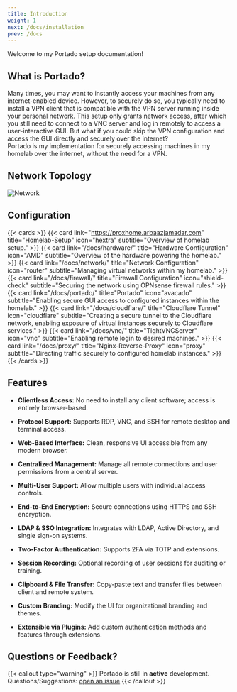 ```yaml
---
title: Introduction
weight: 1
next: /docs/installation
prev: /docs
---
```


Welcome to my Portado setup documentation!

## What is Portado?

Many times, you may want to instantly access your machines from any internet-enabled device. However, to securely do so, you typically need to install a VPN client that is compatible with the VPN server running inside your personal network. This setup only grants network access, after which you still need to connect to a VNC server and log in remotely to access a user-interactive GUI. But what if you could skip the VPN configuration and access the GUI directly and securely over the internet?  
Portado is my implementation for securely accessing machines in my homelab over the internet, without the need for a VPN.

## Network Topology
![Network](/images/Portado.png)

## Configuration
{{< cards >}}
  {{< card link="https://proxhome.arbaazjamadar.com" title="Homelab-Setup" icon="hextra" subtitle="Overview of homelab setup." >}}
  {{< card link="/docs/hardware/" title="Hardware Configuration" icon="AMD" subtitle="Overview of the hardware powering the homelab." >}}
  {{< card link="/docs/network/" title="Network Configuration" icon="router" subtitle="Managing virtual networks within my homelab." >}}
  {{< card link="/docs/firewall/" title="Firewall Configuration" icon="shield-check" subtitle="Securing the network using OPNsense firewall rules." >}}
  {{< card link="/docs/portado/" title="Portado" icon="avacado" subtitle="Enabling secure GUI access to configured instances within the homelab." >}}
  {{< card link="/docs/cloudflare/" title="Cloudflare Tunnel" icon="cloudflare" subtitle="Creating a secure tunnel to the Cloudflare network, enabling exposure of virtual instances securely to Cloudflare services." >}}
  {{< card link="/docs/vnc/" title="TightVNCServer" icon="vnc" subtitle="Enabling remote login to desired machines." >}}
  {{< card link="/docs/proxy/" title="Nginx-Reverse-Proxy" icon="proxy" subtitle="Directing traffic securely to configured homelab instances." >}}
{{< /cards >}}

## Features

- **Clientless Access:** No need to install any client software; access is entirely browser-based.

- **Protocol Support:** Supports RDP, VNC, and SSH for remote desktop and terminal access.

- **Web-Based Interface:** Clean, responsive UI accessible from any modern browser.

- **Centralized Management:** Manage all remote connections and user permissions from a central server.

- **Multi-User Support:** Allow multiple users with individual access controls.

- **End-to-End Encryption:** Secure connections using HTTPS and SSH encryption.

- **LDAP & SSO Integration:** Integrates with LDAP, Active Directory, and single sign-on systems.

- **Two-Factor Authentication:** Supports 2FA via TOTP and extensions.

- **Session Recording:** Optional recording of user sessions for auditing or training.

- **Clipboard & File Transfer:** Copy-paste text and transfer files between client and remote system.

- **Custom Branding:** Modify the UI for organizational branding and themes.

- **Extensible via Plugins:** Add custom authentication methods and features through extensions.

## Questions or Feedback?

{{< callout type="warning" >}}
  Portado is still in **active** development. Questions/Suggestions: [open an issue](https://github.com/arbaaz29/Portado/issues)
{{< /callout >}}

